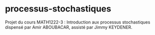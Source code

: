# processus-stochastiques
Projet du cours MATH1222-3 : Introduction aux processus stochastiques dispensé par Amir ABOUBACAR, assisté par Jimmy KEYDENER.
